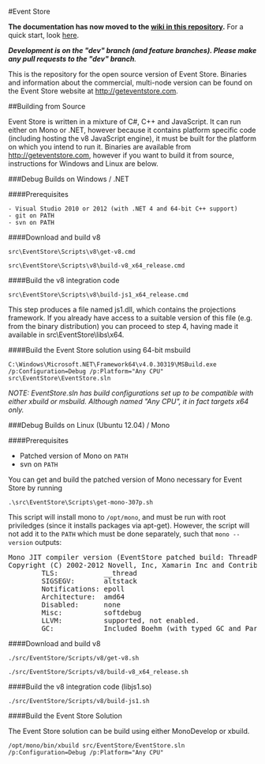 #Event Store

**The documentation has now moved to the <a href="https://github.com/EventStore/EventStore/wiki">wiki in this repository</a>.** For a quick start, look <a href="https://github.com/EventStore/EventStore/wiki/Running-the-Event-Store">here</a>.

<em>**Development is on the "dev" branch (and feature branches). Please make any pull requests to the "dev" branch**.</em>

This is the repository for the open source version of Event Store. Binaries and information about the commercial, multi-node version can be found on the Event Store website at http://geteventstore.com.

##Building from Source

Event Store is written in a mixture of C#, C++ and JavaScript. It can run either on Mono or .NET, however because it contains platform specific code (including hosting the v8 JavaScript engine), it must be built for the platform on which you intend to run it. Binaries are available from http://geteventstore.com, however if you want to build it from source, instructions for Windows and Linux are below. 

###Debug Builds on Windows / .NET

####Prerequisites

	- Visual Studio 2010 or 2012 (with .NET 4 and 64-bit C++ support)
	- git on PATH
	- svn on PATH

####Download and build v8

	src\EventStore\Scripts\v8\get-v8.cmd 

	src\EventStore\Scripts\v8\build-v8_x64_release.cmd 

####Build the v8 integration code

	src\EventStore\Scripts\v8\build-js1_x64_release.cmd 

This step produces a file named js1.dll, which contains the projections framework. If you already have access to a suitable version of this file (e.g. from the binary distribution) you can proceed to step 4, having made it available in src\EventStore\libs\x64.

####Build the Event Store solution using 64-bit msbuild

	C:\Windows\Microsoft.NET\Framework64\v4.0.30319\MSBuild.exe /p:Configuration=Debug /p:Platform="Any CPU" src\EventStore\EventStore.sln

*NOTE: EventStore.sln has build configurations set up to be compatible with either xbuild or msbuild. Although named "Any CPU", it in fact targets x64 only.*

###Debug Builds on Linux (Ubuntu 12.04) / Mono

####Prerequisites

- Patched version of Mono on `PATH`
- svn on `PATH`

You can get and build the patched version of Mono necessary for Event Store by running

	.\src\EventStore\Scripts\get-mono-307p.sh

This script will install mono to `/opt/mono`, and must be run with root priviledges (since it installs packages via apt-get). However, the script will not add it to the `PATH` which must be done separately, such that `mono --version` outputs:

<pre>
Mono JIT compiler version (EventStore patched build: ThreadPool.c) 3.0.7 ((no/514fcd7 Fri Mar 15 14:49:41 GMT 2013) (EventStore build)
Copyright (C) 2002-2012 Novell, Inc, Xamarin Inc and Contributors. www.mono-project.com
        TLS:           __thread
        SIGSEGV:       altstack
        Notifications: epoll
        Architecture:  amd64
        Disabled:      none
        Misc:          softdebug
        LLVM:          supported, not enabled.
        GC:            Included Boehm (with typed GC and Parallel Mark)
</pre>

####Download and build v8 

	./src/EventStore/Scripts/v8/get-v8.sh 
	
	./src/EventStore/Scripts/v8/build-v8_x64_release.sh 

####Build the v8 integration code (libjs1.so)

	./src/EventStore/Scripts/v8/build-js1.sh 

####Build the Event Store Solution

The Event Store solution can be build using either MonoDevelop or xbuild.

	/opt/mono/bin/xbuild src/EventStore/EventStore.sln /p:Configuration=Debug /p:Platform="Any CPU"
